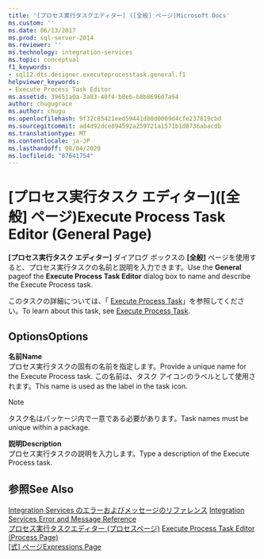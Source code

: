 ```yaml
---
title: '[プロセス実行タスクエディター] ([全般] ページ)Microsoft Docs'
ms.custom: ''
ms.date: 06/13/2017
ms.prod: sql-server-2014
ms.reviewer: ''
ms.technology: integration-services
ms.topic: conceptual
f1_keywords:
- sql12.dts.designer.executeprocesstask.general.f1
helpviewer_keywords:
- Execute Process Task Editor
ms.assetid: 39651a0a-3a83-40f4-b8eb-b8b869607a94
author: chugugrace
ms.author: chugu
ms.openlocfilehash: 9f32c85421eed59441d80d0009d4cfe237819cbd
ms.sourcegitcommit: ad4d92dce894592a259721a1571b1d8736abacdb
ms.translationtype: MT
ms.contentlocale: ja-JP
ms.lasthandoff: 08/04/2020
ms.locfileid: "87641754"
---
```

# <a name="execute-process-task-editor-general-page"></a><span data-ttu-id="2519e-102">[プロセス実行タスク エディター]\([全般] ページ)</span><span class="sxs-lookup"><span data-stu-id="2519e-102">Execute Process Task Editor (General Page)</span></span>
  <span data-ttu-id="2519e-103">**[プロセス実行タスク エディター]** ダイアログ ボックスの **[全般]** ページを使用すると、プロセス実行タスクの名前と説明を入力できます。</span><span class="sxs-lookup"><span data-stu-id="2519e-103">Use the **General** pageof the **Execute Process Task Editor** dialog box to name and describe the Execute Process task.</span></span>  
  
 <span data-ttu-id="2519e-104">このタスクの詳細については、「 [Execute Process Task](control-flow/execute-process-task.md)」を参照してください。</span><span class="sxs-lookup"><span data-stu-id="2519e-104">To learn about this task, see [Execute Process Task](control-flow/execute-process-task.md).</span></span>  
  
## <a name="options"></a><span data-ttu-id="2519e-105">Options</span><span class="sxs-lookup"><span data-stu-id="2519e-105">Options</span></span>  
 <span data-ttu-id="2519e-106">**名前**</span><span class="sxs-lookup"><span data-stu-id="2519e-106">**Name**</span></span>  
 <span data-ttu-id="2519e-107">プロセス実行タスクの固有の名前を指定します。</span><span class="sxs-lookup"><span data-stu-id="2519e-107">Provide a unique name for the Execute Process task.</span></span> <span data-ttu-id="2519e-108">この名前は、タスク アイコンのラベルとして使用されます。</span><span class="sxs-lookup"><span data-stu-id="2519e-108">This name is used as the label in the task icon.</span></span>  
  
> [!NOTE]  
>  <span data-ttu-id="2519e-109">タスク名はパッケージ内で一意である必要があります。</span><span class="sxs-lookup"><span data-stu-id="2519e-109">Task names must be unique within a package.</span></span>  
  
 <span data-ttu-id="2519e-110">**説明**</span><span class="sxs-lookup"><span data-stu-id="2519e-110">**Description**</span></span>  
 <span data-ttu-id="2519e-111">プロセス実行タスクの説明を入力します。</span><span class="sxs-lookup"><span data-stu-id="2519e-111">Type a description of the Execute Process task.</span></span>  
  
## <a name="see-also"></a><span data-ttu-id="2519e-112">参照</span><span class="sxs-lookup"><span data-stu-id="2519e-112">See Also</span></span>  
 <span data-ttu-id="2519e-113">[Integration Services のエラーおよびメッセージのリファレンス](../../2014/integration-services/integration-services-error-and-message-reference.md) </span><span class="sxs-lookup"><span data-stu-id="2519e-113">[Integration Services Error and Message Reference](../../2014/integration-services/integration-services-error-and-message-reference.md) </span></span>  
 <span data-ttu-id="2519e-114">[プロセス実行タスクエディター &#40;プロセスページ&#41;](../../2014/integration-services/execute-process-task-editor-process-page.md) </span><span class="sxs-lookup"><span data-stu-id="2519e-114">[Execute Process Task Editor &#40;Process Page&#41;](../../2014/integration-services/execute-process-task-editor-process-page.md) </span></span>  
 <span data-ttu-id="2519e-115">[[式] ページ](expressions/expressions-page.md)</span><span class="sxs-lookup"><span data-stu-id="2519e-115">[Expressions Page](expressions/expressions-page.md)</span></span>  
  
  
